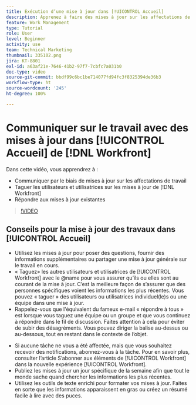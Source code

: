 ```yaml
---
title: Exécution d’une mise à jour dans [!UICONTROL Accueil]
description: Apprenez à faire des mises à jour sur les affectations de travail et à répondre aux mises à jour existantes. Taguer les utilisateurs et utilisatrices de  [!DNL Workfront]  dans les mises à jour afin qu’ils ou elles soient informé(e)s de la communication.
feature: Work Management
type: Tutorial
role: User
level: Beginner
activity: use
team: Technical Marketing
thumbnail: 335102.png
jira: KT-8801
exl-id: a63af21e-7646-41b2-97f7-7cbfc7a031b0
doc-type: video
source-git-commit: bbdf99c6bc1be714077fd94fc3f8325394de36b3
workflow-type: ht
source-wordcount: '245'
ht-degree: 100%

---
```


# Communiquer sur le travail avec des mises à jour dans [!UICONTROL Accueil] de [!DNL Workfront]

Dans cette vidéo, vous apprendrez à :

* Communiquer par le biais de mises à jour sur les affectations de travail
* Taguer les utilisateurs et utilisatrices sur les mises à jour de [!DNL Workfront]
* Répondre aux mises à jour existantes

>[!VIDEO](https://video.tv.adobe.com/v/335102/?quality=12&learn=on&enablevpops=1)

## Conseils pour la mise à jour des travaux dans [!UICONTROL Accueil]

* Utilisez les mises à jour pour poser des questions, fournir des informations supplémentaires ou partager une mise à jour générale sur le travail en cours.
* « Taguez» les autres utilisateurs et utilisatrices de [!UICONTROL Workfront] avec le @name pour vous assurer qu’ils ou elles sont au courant de la mise à jour. C’est la meilleure façon de s’assurer que des personnes spécifiques voient les informations les plus récentes. Vous pouvez « taguer » des utilisateurs ou utilisatrices individuel(le)s ou une équipe dans une mise à jour.
* Rappelez-vous que l&#39;équivalent du fameux e-mail « répondre à tous » est lorsque vous taguez une équipe ou un groupe et que vous continuez à répondre dans le fil de discussion. Faites attention à cela pour éviter de subir des désagréments. Vous pouvez diriger la balise au-dessus ou au-dessous, tout en restant dans le contexte de l’objet.

<!--
paragraph below needs a hyperlink to an article
-->

* Si aucune tâche ne vous a été affectée, mais que vous souhaitez recevoir des notifications, abonnez-vous à la tâche. Pour en savoir plus, consulter l’article S’abonner aux éléments de [!UICONTROL Workfront] dans la nouvelle expérience [!UICONTROL Workfront].
* Publiez les mises à jour un jour spécifique de la semaine afin que tout le monde sache quand chercher les informations les plus récentes.
* Utilisez les outils de texte enrichi pour formater vos mises à jour. Faites en sorte que les informations apparaissent en gras ou créez un résumé facile à lire avec des puces.

<!--
learn more URLs
-->
